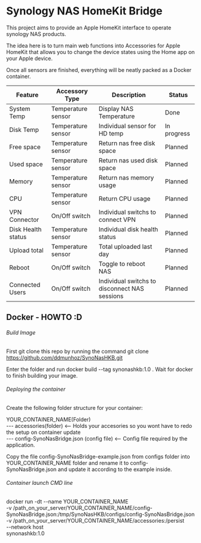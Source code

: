 # Synology NAS HomeKit Bridge

This project aims to provide an Apple HomeKit interface to operate synology 
NAS products.

The idea here is to turn main web functions into Accessories for Apple HomeKit
that allows you to change the device states using the Home app on your Apple device.

Once all sensors are finished, everything will be neatly packed as a Docker container.

| Feature         | Accessory Type     | Description                                   | Status      |
|      ---        |        ---         |              ---                              |     ---     |
| System Temp     | Temperature sensor | Display NAS Temperature                       | Done        |
| Disk Temp       | Temperature sensor | Individual sensor for HD temp                 | In progress |
| Free space      | Temperature sensor | Return nas free disk space                    | Planned     |
| Used space      | Temperature sensor | Return nas used disk space                    | Planned     |
| Memory          | Temperature sensor | Return nas  memory usage                      | Planned     |
| CPU             | Temperature sensor | Return CPU usage                              | Planned     |
| VPN Connector   | On/Off switch      | Individual switchs to connect VPN             | Planned     |
| Disk Health status  | Temperature sensor | Individual disk health status             | Planned     |
| Upload total    | Temperature sensor | Total uploaded last day                       | Planned     |
| Reboot          | On/Off switch      | Toggle to reboot NAS                          | Planned     |
| Connected Users | On/Off switch      | Individual switchs to disconnect NAS sessions | Planned     |



##  Docker - HOWTO :D

###### Build Image 

First git clone this repo by running the command git clone https://github.com/ddmunhoz/SynoNasHKB.git

Enter the folder and run docker build --tag synonashkb:1.0 .
Wait for docker to finish building your image.

###### Deploying the container

Create the following folder structure for your container:

YOUR_CONTAINER_NAME(Folder)                                                                                                              
--- accessories(folder)                     <-- Holds your accesories so you wont have to redo the setup on container update                              
--- config-SynoNasBridge.json (config file) <-- Config file required by the application.

Copy the file config-SynoNasBridge-example.json from configs folder into YOUR_CONTAINER_NAME folder and rename it to config-SynoNasBridge.json and update it according to the example inside.

###### Container launch CMD line

docker run -dt --name YOUR_CONTAINER_NAME \
-v /path_on_your_server/YOUR_CONTAINER_NAME/config-SynoNasBridge.json:/tmp/SynoNasHKB/configs/config-SynoNasBridge.json \
-v /path_on_your_server/YOUR_CONTAINER_NAME/accessories:/persist \
--network host \
synonashkb:1.0








